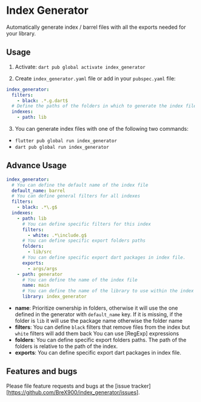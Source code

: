 # Index Generator
Automatically generate index / barrel files with all the exports needed for your library.

## Usage

1. Activate: `dart pub global activate index_generator`

2. Create `index_generator.yaml` file or add in your `pubspec.yaml` file:
```yaml
index_generator:
  filters:
    - black: .*.g.dart$
  # Define the paths of the folders in which to generate the index files
  indexes:
    - path: lib
```

3. You can generate index files with one of the following two commands:
  - `flutter pub global run index_generator`
  - `dart pub global run index_generator`

## Advance Usage

```yaml
index_generator:
  # You can define the default name of the index file
  default_name: barrel
  # You can define general filters for all indexes
  filters:
    - black: .*\.g$
  indexes:
    - path: lib
      # You can define specific filters for this index
      filters:
        - white: .*\include.g$
      # You can define specific export folders paths
      folders:
        - lib/src
      # You can define specific export dart packages in index file.
      exports:
        - args/args
    - path: generator
      # You can define the name of the index file
      name: main
      # You can define the name of the library to use within the index
      library: index_generator
```

- **name**: Prioritize ownership in folders, otherwise it will use the one defined in the generator with `default_name` key.
  If it is missing, if the folder is `lib` it will use the package name otherwise the folder name
- **filters**: You can define `black` filters that remove files from the index but `white` filters will add them back
  You can use [RegExp] expressions
- **folders**: You can define specific export folders paths.
  The path of the folders is relative to the path of the index.
- **exports**: You can define specific export dart packages in index file.

## Features and bugs

Please file feature requests and bugs at the [issue tracker][https://github.com/BreX900/index_generator/issues].
